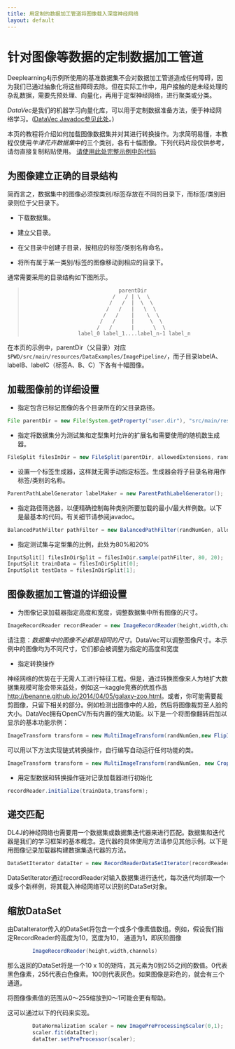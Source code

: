 ```yaml
---
title: 用定制的数据加工管道将图像载入深度神经网络
layout: default
---
```


# 针对图像等数据的定制数据加工管道

Deeplearning4j示例所使用的基准数据集不会对数据加工管道造成任何障碍，因为我们已通过抽象化将这些障碍去除。但在实际工作中，用户接触的是未经处理的杂乱数据，需要先预处理、向量化，再用于定型神经网络，进行聚类或分类。 

*DataVec*是我们的机器学习向量化库，可以用于定制数据准备方法，便于神经网络学习。([DataVec Javadoc参见此处](http://deeplearning4j.org/datavecdoc/)。)

本页的教程将介绍如何加载图像数据集并对其进行转换操作。为求简明易懂，本教程仅使用*牛津花卉数据集*中的三个类别，各有十幅图像。下列代码片段仅供参考，请勿直接复制粘贴使用。 
[请使用此处完整示例中的代码](https://github.com/deeplearning4j/dl4j-examples/blob/master/dl4j-examples/src/main/java/org/deeplearning4j/examples/dataExamples/ImagePipelineExample.java)

## 为图像建立正确的目录结构
简而言之，数据集中的图像必须按类别/标签存放在不同的目录下，而标签/类别目录则位于父目录下。

* 下载数据集。 

* 建立父目录。

* 在父目录中创建子目录，按相应的标签/类别名称命名。

* 将所有属于某一类别/标签的图像移动到相应的目录下。

通常需要采用的目录结构如下图所示。

>                                   parentDir
>                                 /   / | \  \
>                                /   /  |  \  \
>                               /   /   |   \  \
>                              /   /    |    \  \
>                             /   /     |     \  \
>                            /   /      |      \  \
>                      label_0 label_1....label_n-1 label_n


在本页的示例中，parentDir（父目录）对应`$PWD/src/main/resources/DataExamples/ImagePipeline/`，而子目录labelA、labelB、labelC（标签A、B、C）下各有十幅图像。 

## 加载图像前的详细设置
* 指定包含已标记图像的各个目录所在的父目录路径。
 
~~~java
File parentDir = new File(System.getProperty("user.dir"), "src/main/resources/DataExamples/ImagePipeline/");
~~~

* 指定将数据集分为测试集和定型集时允许的扩展名和需要使用的随机数生成器。 

~~~java
FileSplit filesInDir = new FileSplit(parentDir, allowedExtensions, randNumGen);
~~~

* 设置一个标签生成器，这样就无需手动指定标签。生成器会将子目录名称用作标签/类别的名称。

~~~java
ParentPathLabelGenerator labelMaker = new ParentPathLabelGenerator();
~~~

* 指定路径筛选器，以便精确控制每种类别所要加载的最小/最大样例数。以下是最基本的代码。有关细节请参阅javadoc。

~~~java
BalancedPathFilter pathFilter = new BalancedPathFilter(randNumGen, allowedExtensions, labelMaker);
~~~

* 指定测试集与定型集的比例，此处为80%和20%

~~~java
InputSplit[] filesInDirSplit = filesInDir.sample(pathFilter, 80, 20);
InputSplit trainData = filesInDirSplit[0];
InputSplit testData = filesInDirSplit[1];
~~~

## 图像数据加工管道的详细设置

* 为图像记录加载器指定高度和宽度，调整数据集中所有图像的尺寸。 

~~~java
ImageRecordReader recordReader = new ImageRecordReader(height,width,channels,labelMaker);
~~~
请注意：*数据集中的图像不必都是相同的尺寸*。DataVec可以调整图像尺寸。本示例中的图像均为不同尺寸，它们都会被调整为指定的高度和宽度

* 指定转换操作

神经网络的优势在于无需人工进行特征工程。但是，通过转换图像来人为地扩大数据集规模可能会带来益处，例如这一kaggle竞赛的优胜作品<http://benanne.github.io/2014/04/05/galaxy-zoo.html>。或者，你可能需要裁剪图像，只留下相关的部分。例如检测出图像中的人脸，然后将图像裁剪至人脸的大小。DataVec拥有OpenCV所有内置的强大功能。以下是一个将图像翻转后加以显示的基本功能示例：

~~~java
ImageTransform transform = new MultiImageTransform(randNumGen,new FlipImageTransform(), new ShowImageTransform("After transform"));
~~~

可以用以下方法实现链式转换操作，自行编写自动运行任何功能的类。

~~~java
ImageTransform transform = new MultiImageTransform(randNumGen, new CropImageTransform(10), new FlipImageTransform(),new ScaleImageTransform(10), new WarpImageTransform(10));
~~~

* 用定型数据和转换操作链对记录加载器进行初始化

~~~java
recordReader.initialize(trainData,transform);
~~~

## 递交匹配
DL4J的神经网络也需要用一个数据集或数据集迭代器来进行匹配。数据集和迭代器是我们的学习框架的基本概念。迭代器的具体使用方法请参见其他示例。以下是用图像记录加载器构建数据集迭代器的方法。

~~~java
DataSetIterator dataIter = new RecordReaderDataSetIterator(recordReader, 10, 1, outputNum);
~~~

DataSetIterator通过recordReader对输入数据集进行迭代，每次迭代均抓取一个或多个新样例，将其载入神经网络可以识别的DataSet对象。

## 缩放DataSet
由DataIterator传入的DataSet将包含一个或多个像素值数组。例如，假设我们指定RecordReader的高度为10，宽度为10， 通道为1，即灰阶图像

~~~java
        ImageRecordReader(height,width,channels)
~~~

那么返回的DataSet将是一个10 x 10的矩阵，其元素为0到255之间的数值。0代表黑色像素，255代表白色像素。100则代表灰色。如果图像是彩色的，就会有三个通道。 

将图像像素值的范围从0～255缩放到0～1可能会更有帮助。 

这可以通过以下的代码来实现。 

~~~java
        DataNormalization scaler = new ImagePreProcessingScaler(0,1);
        scaler.fit(dataIter);
        dataIter.setPreProcessor(scaler);
~~~
